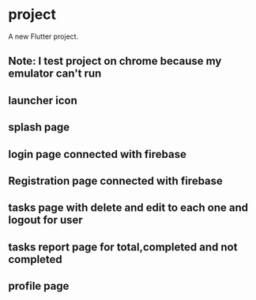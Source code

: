 # project

A new Flutter project.

## Note: I test project on chrome because my emulator can't run

## launcher icon
## splash page
## login page connected with firebase
## Registration page connected with firebase
## tasks page with delete and edit to each one and logout for user
## tasks report page for total,completed and not completed
## profile page


